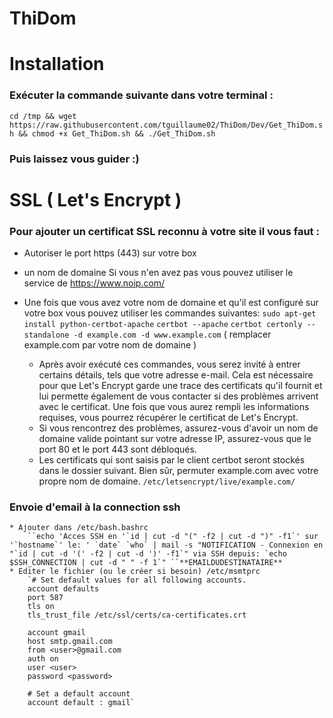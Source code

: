 # ThiDom

# Installation 
### Exécuter la commande suivante dans votre terminal :
 `cd /tmp && wget https://raw.githubusercontent.com/tguillaume02/ThiDom/Dev/Get_ThiDom.sh && chmod +x Get_ThiDom.sh && ./Get_ThiDom.sh`

### Puis laissez vous guider :)
    
# SSL ( Let's Encrypt )
### Pour ajouter un certificat SSL reconnu à votre site il vous faut :
* Autoriser le port https (443) sur votre box
* un nom de domaine
    Si vous n'en avez pas vous pouvez utiliser le service de https://www.noip.com/
    
* Une fois que vous avez votre nom de domaine et qu'il est configuré sur votre box vous pouvez utiliser les commandes suivantes:
    `sudo apt-get install python-certbot-apache`
    `certbot --apache`
    `certbot certonly --standalone -d example.com -d www.example.com` ( remplacer example.com par votre nom de domaine )
    * Après avoir exécuté ces commandes, vous serez invité à entrer certains détails, tels que votre adresse e-mail. Cela est nécessaire pour que Let's Encrypt garde une trace des certificats qu'il fournit et lui permette également de vous contacter si des problèmes arrivent avec le certificat.
    Une fois que vous aurez rempli les informations requises, vous pourrez récupérer le certificat de Let's Encrypt.
    * Si vous rencontrez des problèmes, assurez-vous d'avoir un nom de domaine valide pointant sur votre adresse IP, assurez-vous que le port 80 et le port 443 sont débloqués.
    * Les certificats qui sont saisis par le client certbot seront stockés dans le dossier suivant. Bien sûr, permuter example.com avec votre propre nom de domaine.
    `/etc/letsencrypt/live/example.com/`


### Envoie d'email à la connection ssh
    * Ajouter dans /etc/bash.bashrc
        ``echo 'Acces SSH en '`id | cut -d "(" -f2 | cut -d ")" -f1`' sur '`hostname`' le: ' `date` `who` | mail -s "NOTIFICATION - Connexion en "`id | cut -d '(' -f2 | cut -d ')' -f1`" via SSH depuis: `echo $SSH_CONNECTION | cut -d " " -f 1`" ``**EMAILDUDESTINATAIRE**
    * Editer le fichier (ou le créer si besoin) /etc/msmtprc 
        `# Set default values for all following accounts.
        account defaults
        port 587
        tls on
        tls_trust_file /etc/ssl/certs/ca-certificates.crt

        account gmail
        host smtp.gmail.com
        from <user>@gmail.com
        auth on
        user <user>
        password <password>

        # Set a default account
        account default : gmail`       
            

